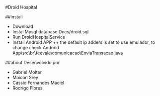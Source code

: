 #Droid Hospital

##install
+ Download
+ Instal Mysql database Docs/droid.sql
+ Run DroidHospitalService
+ Install Android APP
++ the default ip adders is set to use emulador, to change check Android App\src\br\feevale\comunicacao\EnviaTransacao.java

##about
Desenvolvido por
+ Gabriel Molter
+ Maicon Srey
+ Cássio Fernandes Maciel
+ Rodrigo Flores
